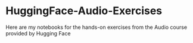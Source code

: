 # HuggingFace-Audio-Exercises
Here are my notebooks for the hands-on exercises from the Audio course provided by Hugging Face
